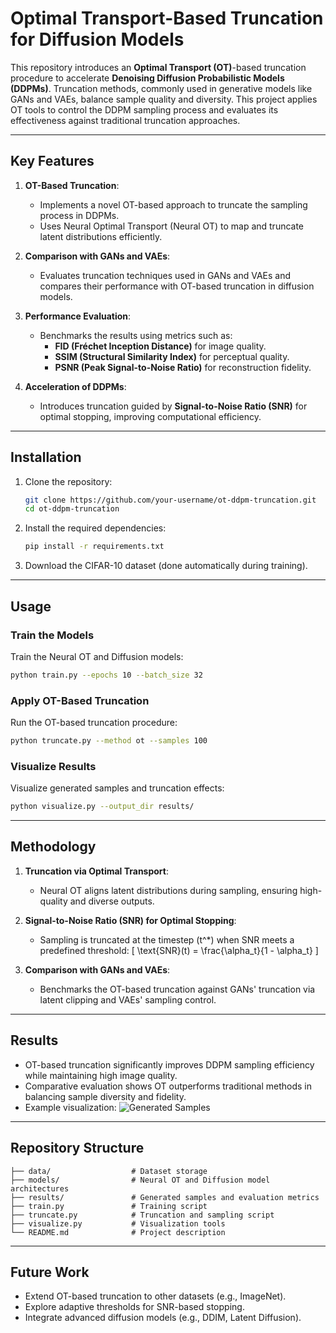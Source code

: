 # **Optimal Transport-Based Truncation for Diffusion Models**

This repository introduces an **Optimal Transport (OT)**-based truncation procedure to accelerate **Denoising Diffusion Probabilistic Models (DDPMs)**. Truncation methods, commonly used in generative models like GANs and VAEs, balance sample quality and diversity. This project applies OT tools to control the DDPM sampling process and evaluates its effectiveness against traditional truncation approaches.

---

## **Key Features**

1. **OT-Based Truncation**:
   - Implements a novel OT-based approach to truncate the sampling process in DDPMs.
   - Uses Neural Optimal Transport (Neural OT) to map and truncate latent distributions efficiently.

2. **Comparison with GANs and VAEs**:
   - Evaluates truncation techniques used in GANs and VAEs and compares their performance with OT-based truncation in diffusion models.

3. **Performance Evaluation**:
   - Benchmarks the results using metrics such as:
     - **FID (Fréchet Inception Distance)** for image quality.
     - **SSIM (Structural Similarity Index)** for perceptual quality.
     - **PSNR (Peak Signal-to-Noise Ratio)** for reconstruction fidelity.

4. **Acceleration of DDPMs**:
   - Introduces truncation guided by **Signal-to-Noise Ratio (SNR)** for optimal stopping, improving computational efficiency.

---

## **Installation**

1. Clone the repository:
   ```bash
   git clone https://github.com/your-username/ot-ddpm-truncation.git
   cd ot-ddpm-truncation
   ```

2. Install the required dependencies:
   ```bash
   pip install -r requirements.txt
   ```

3. Download the CIFAR-10 dataset (done automatically during training).

---

## **Usage**

### **Train the Models**
Train the Neural OT and Diffusion models:
```bash
python train.py --epochs 10 --batch_size 32
```

### **Apply OT-Based Truncation**
Run the OT-based truncation procedure:
```bash
python truncate.py --method ot --samples 100
```

### **Visualize Results**
Visualize generated samples and truncation effects:
```bash
python visualize.py --output_dir results/
```

---

## **Methodology**

1. **Truncation via Optimal Transport**:
   - Neural OT aligns latent distributions during sampling, ensuring high-quality and diverse outputs.

2. **Signal-to-Noise Ratio (SNR) for Optimal Stopping**:
   - Sampling is truncated at the timestep \(t^*\) when SNR meets a predefined threshold:
     \[
     \text{SNR}(t) = \frac{\alpha_t}{1 - \alpha_t}
     \]

3. **Comparison with GANs and VAEs**:
   - Benchmarks the OT-based truncation against GANs' truncation via latent clipping and VAEs' sampling control.

---

## **Results**

- OT-based truncation significantly improves DDPM sampling efficiency while maintaining high image quality.
- Comparative evaluation shows OT outperforms traditional methods in balancing sample diversity and fidelity.
- Example visualization:
  ![Generated Samples](path_to_sample_image.png)

---

## **Repository Structure**

```
├── data/                  # Dataset storage
├── models/                # Neural OT and Diffusion model architectures
├── results/               # Generated samples and evaluation metrics
├── train.py               # Training script
├── truncate.py            # Truncation and sampling script
├── visualize.py           # Visualization tools
└── README.md              # Project description
```

---

## **Future Work**
- Extend OT-based truncation to other datasets (e.g., ImageNet).
- Explore adaptive thresholds for SNR-based stopping.
- Integrate advanced diffusion models (e.g., DDIM, Latent Diffusion).
